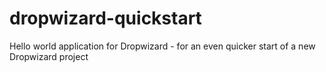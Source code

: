dropwizard-quickstart
=====================

Hello world application for Dropwizard - for an even quicker start of a new Dropwizard project
